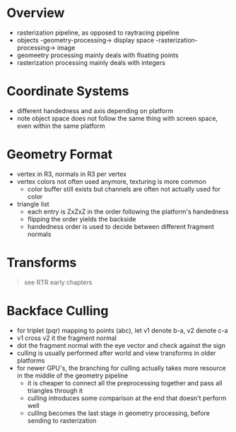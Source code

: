 # Overview
- rasterization pipeline, as opposed to raytracing pipeline
- objects -geometry-processing-> display space -rasterization-processing-> image
- geomeetry processing mainly deals with floating points
- rasterization processing mainly deals with integers

# Coordinate Systems
- different handedness and axis depending on platform
- note object space does not follow the same thing with screen space, even within the same platform

# Geometry Format
- vertex in R3, normals in R3 per vertex
- vertex colors not often used anymore, texturing is more common
  - color buffer still exists but channels are often not actually used for color
- triangle list
  - each entry is ZxZxZ in the order following the platform's handedness
  - flipping the order yields the backside
  - handedness order is used to decide between different fragment normals

# Transforms 
> see RTR early chapters

# Backface Culling
- for triplet (pqr) mapping to points (abc), let v1 denote b-a, v2 denote c-a
- v1 cross v2 it the fragment normal
- dot the fragment normal with the eye vector and check against the sign
- culling is usually performed after world and view transforms in older platforms
- for newer GPU's, the branching for culling actually takes more resource in the middle of the geometry pipeline
  - it is cheaper to connect all the preprocessing together and pass all triangles through it
  - culling introduces some comparison at the end that doesn't perform well
  - culling becomes the last stage in geometry processing, before sending to rasterization